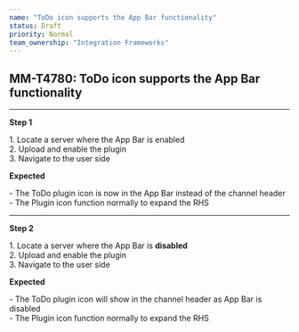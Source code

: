 ```yaml
---
name: "ToDo icon supports the App Bar functionality"
status: Draft
priority: Normal
team_ownership: "Integration Frameworks"
---
```


## MM-T4780: ToDo icon supports the App Bar functionality

---

**Step 1**

1\. Locate a server where the App Bar is enabled  \
2\. Upload and enable the plugin\
3\. Navigate to the user side

**Expected**

\- The ToDo plugin icon is now in the App Bar instead of the channel header\
\- The Plugin icon function normally to expand the RHS

---

**Step 2**

1\. Locate a server where the App Bar is **disabled**\
2\. Upload and enable the plugin\
3\. Navigate to the user side

**Expected**

\- The ToDo plugin icon will show in the channel header as App Bar is disabled\
\- The Plugin icon function normally to expand the RHS
